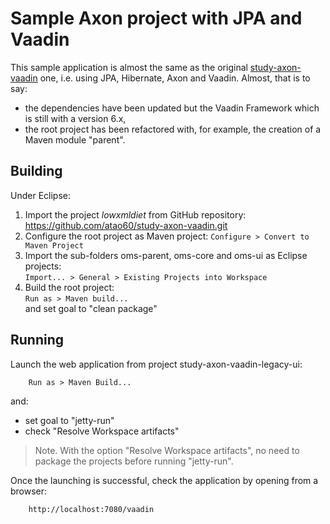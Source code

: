 Sample Axon project with JPA and Vaadin
=====

This sample application is almost the same as the original [study-axon-vaadin](https://code.google.com/p/study-axon-vaadin/) one, i.e. using JPA, Hibernate, Axon and Vaadin. Almost, that is to say:

- the dependencies have been updated but the Vaadin Framework which is still with a version 6.x,
- the root project has been refactored with, for example, the creation of a Maven module "parent". 


Building
------

Under Eclipse:

1. Import the project *lowxmldiet* from GitHub repository:  
           https://github.com/atao60/study-axon-vaadin.git
1. Configure the root project as Maven project:
  `Configure > Convert to Maven Project`  
1. Import the sub-folders oms-parent, oms-core and oms-ui as Eclipse projects:  
`Import... > General > Existing Projects into Workspace`
1. Build the root project:  
`Run as > Maven build...`  
 and set goal to "clean package"  
 
Running
------

Launch the web application from project study-axon-vaadin-legacy-ui:

        Run as > Maven Build... 
and:

- set goal to "jetty-run"
- check "Resolve Workspace artifacts"

>Note. With the option "Resolve Workspace artifacts", no need to package the projects before running "jetty-run".
 
Once the launching is successful, check the application by opening from a browser:

        http://localhost:7080/vaadin
